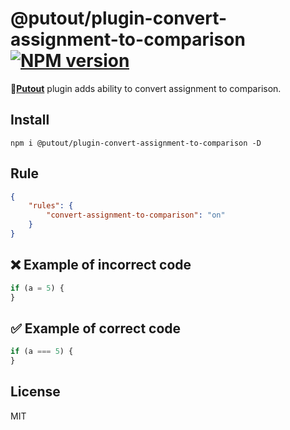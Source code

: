 # @putout/plugin-convert-assignment-to-comparison [![NPM version][NPMIMGURL]][NPMURL]

[NPMIMGURL]: https://img.shields.io/npm/v/@putout/plugin-convert-assignment-to-comparison.svg?style=flat&longCache=true
[NPMURL]: https://npmjs.org/package/@putout/plugin-convert-assignment-to-comparison"npm"

🐊[**Putout**](https://github.com/coderaiser/putout) plugin adds ability to convert assignment to comparison.

## Install

```
npm i @putout/plugin-convert-assignment-to-comparison -D
```

## Rule

```json
{
    "rules": {
        "convert-assignment-to-comparison": "on"
    }
}
```

## ❌ Example of incorrect code

```js
if (a = 5) {
}
```

## ✅ Example of correct code

```js
if (a === 5) {
}
```

## License

MIT

